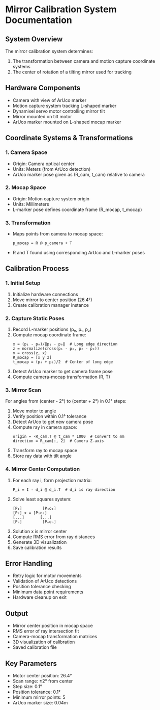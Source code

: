 # Mirror Calibration System Documentation

## System Overview
The mirror calibration system determines:
1. The transformation between camera and motion capture coordinate systems
2. The center of rotation of a tilting mirror used for tracking

## Hardware Components
- Camera with view of ArUco marker
- Motion capture system tracking L-shaped marker
- Dynamixel servo motor controlling mirror tilt
- Mirror mounted on tilt motor
- ArUco marker mounted on L-shaped mocap marker

## Coordinate Systems & Transformations

### 1. Camera Space
- Origin: Camera optical center
- Units: Meters (from ArUco detection)
- ArUco marker pose given as (R_cam, t_cam) relative to camera

### 2. Mocap Space  
- Origin: Motion capture system origin
- Units: Millimeters
- L-marker pose defines coordinate frame (R_mocap, t_mocap)

### 3. Transformation
- Maps points from camera to mocap space:
  ```
  p_mocap = R @ p_camera + T
  ```
- R and T found using corresponding ArUco and L-marker poses

## Calibration Process

### 1. Initial Setup
1. Initialize hardware connections
2. Move mirror to center position (26.4°)
3. Create calibration manager instance

### 2. Capture Static Poses
1. Record L-marker positions (p₀, p₁, p₂)
2. Compute mocap coordinate frame:
   ```
   x = (p₁ - p₀)/‖p₁ - p₀‖  # Long edge direction
   z = normalize(cross(p₁ - p₀, p₂ - p₀))
   y = cross(z, x)
   R_mocap = [x y z]
   t_mocap = (p₀ + p₁)/2  # Center of long edge
   ```
3. Detect ArUco marker to get camera frame pose
4. Compute camera-mocap transformation (R, T)

### 3. Mirror Scan
For angles from (center - 2°) to (center + 2°) in 0.1° steps:
1. Move motor to angle
2. Verify position within 0.1° tolerance
3. Detect ArUco to get new camera pose
4. Compute ray in camera space:
   ```
   origin = -R_cam.T @ t_cam * 1000  # Convert to mm
   direction = R_cam[:, 2]  # Camera Z-axis
   ```
5. Transform ray to mocap space
6. Store ray data with tilt angle

### 4. Mirror Center Computation
1. For each ray i, form projection matrix:
   ```
   P_i = I - d_i @ d_i.T  # d_i is ray direction
   ```
2. Solve least squares system:
   ```
   [P₁]         [P₁o₁]
   [P₂] x = [P₂o₂]
   [...]       [...]
   [Pₙ]         [Pₙoₙ]
   ```
3. Solution x is mirror center
4. Compute RMS error from ray distances
5. Generate 3D visualization
6. Save calibration results

## Error Handling
- Retry logic for motor movements
- Validation of ArUco detections
- Position tolerance checking
- Minimum data point requirements
- Hardware cleanup on exit

## Output
- Mirror center position in mocap space
- RMS error of ray intersection fit
- Camera-mocap transformation matrices
- 3D visualization of calibration
- Saved calibration file

## Key Parameters
- Motor center position: 26.4°
- Scan range: ±2° from center
- Step size: 0.1°
- Position tolerance: 0.1°
- Minimum mirror points: 5
- ArUco marker size: 0.04m
